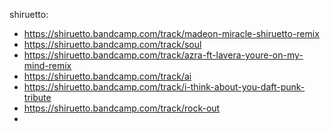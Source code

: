 shiruetto:
- https://shiruetto.bandcamp.com/track/madeon-miracle-shiruetto-remix
- https://shiruetto.bandcamp.com/track/soul
- https://shiruetto.bandcamp.com/track/azra-ft-lavera-youre-on-my-mind-remix
- https://shiruetto.bandcamp.com/track/ai
- https://shiruetto.bandcamp.com/track/i-think-about-you-daft-punk-tribute
- https://shiruetto.bandcamp.com/track/rock-out
- 

